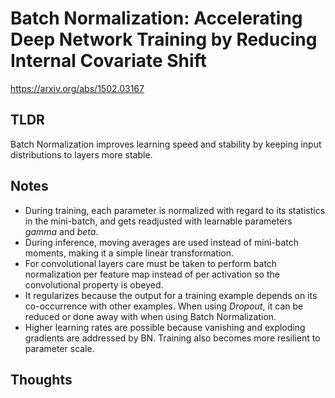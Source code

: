 # Batch Normalization: Accelerating Deep Network Training by Reducing Internal Covariate Shift

https://arxiv.org/abs/1502.03167

## TLDR
Batch Normalization improves learning speed and stability by keeping input
distributions to layers more stable.

## Notes
- During training, each parameter is normalized with regard to its statistics
in the mini-batch, and gets readjusted with learnable parameters _gamma_ and _beta_.
- During inference, moving averages are used instead of mini-batch moments,
making it a simple linear transformation.
- For convolutional layers care must be taken to perform batch normalization
per feature map instead of per activation so the convolutional property is obeyed.
- It regularizes because the output for a training example depends on its co-occurrence
with other examples. When using _Dropout_, it can be reduced or done away with
when using Batch Normalization.
- Higher learning rates are possible because vanishing and exploding gradients
are addressed by BN. Training also becomes more resilient to parameter scale.


## Thoughts
